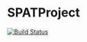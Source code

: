 # SPATProject

[![Build Status](https://travis-ci.com/GeorgeBroadley/SPATProject.svg?token=n6yY13dBGN2s9Ja5ok2S&branch=master)](https://travis-ci.com/GeorgeBroadley/SPATProject)

